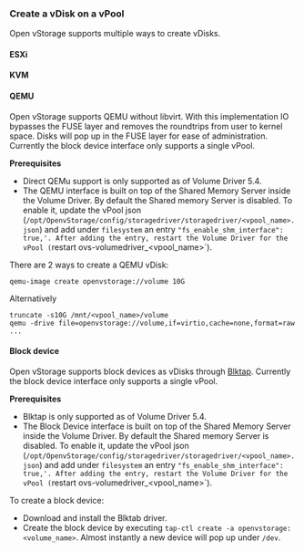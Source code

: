 ### Create a vDisk on a vPool
Open vStorage supports multiple ways to create vDisks.

#### ESXi

#### KVM

#### QEMU
Open vStorage supports QEMU without libvirt. With this implementation IO bypasses the FUSE layer and removes the roundtrips from user to kernel space. Disks will pop up in the FUSE layer for ease of administration.
Currently the block device interface only supports a single vPool.

**Prerequisites**
* Direct QEMu support is only supported as of Volume Driver 5.4.
* The QEMU interface is built on top of the Shared Memory Server inside the Volume Driver. By default the Shared memory Server is disabled. To enable it, update the vPool json (`/opt/OpenvStorage/config/storagedriver/storagedriver/<vpool_name>.json`) and add under `filesystem` an entry  `"fs_enable_shm_interface": true,'. After adding the entry, restart the Volume Driver for the vPool (`restart ovs-volumedriver_<vpool_name>`).

There are 2 ways to create a QEMU vDisk:
```
qemu-image create openvstorage://volume 10G
```
Alternatively
```
truncate -s10G /mnt/<vpool_name>/volume
qemu -drive file=openvstorage://volume,if=virtio,cache=none,format=raw ﻿...
```

#### Block device
Open vStorage supports block devices as vDisks through [Blktap](http://wiki.xenproject.org/wiki/Blktap). Currently the block device interface only supports a single vPool.

**Prerequisites**
* Blktap is only supported as of Volume Driver 5.4.
* The Block Device interface is built on top of the Shared Memory Server inside the Volume Driver. By default the Shared memory Server is disabled. To enable it, update the vPool json (`/opt/OpenvStorage/config/storagedriver/storagedriver/<vpool_name>.json`) and add under `filesystem` an entry  `"fs_enable_shm_interface": true,'. After adding the entry, restart the Volume Driver for the vPool (`restart ovs-volumedriver_<vpool_name>`).

To create a block device:
* Download and install the Blktab driver.
* Create the block device by executing `tap-ctl create -a openvstorage:<volume_name>`. Almost instantly a new device will pop up under `/dev`.
